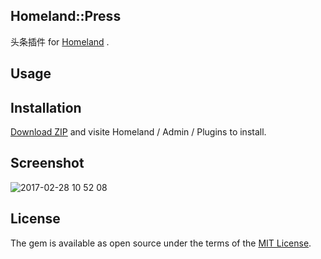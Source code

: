 Homeland::Press
--------------

头条插件 for [Homeland](https://gethomeland.com) .

## Usage

## Installation

[Download ZIP](https://github.com/ruby-china/homeland-press/archive/master.zip) and visite Homeland / Admin / Plugins to install.

## Screenshot

![2017-02-28 10 52 08](https://cloud.githubusercontent.com/assets/5518/23389601/f72025f2-fda3-11e6-8340-7845c21e3a06.png)

## License

The gem is available as open source under the terms of the [MIT License](http://opensource.org/licenses/MIT).
